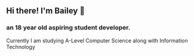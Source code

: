 ## Hi there! I'm Bailey 👋
### an 18 year old aspiring student developer.
Currently I am studying A-Level Computer Science along with Information Technology

